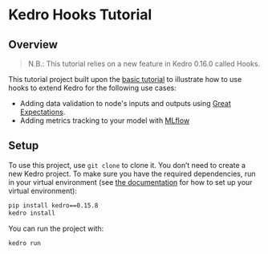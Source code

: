 # Kedro Hooks Tutorial

## Overview

> N.B.: This tutorial relies on a new feature in Kedro 0.16.0 called Hooks.

This tutorial project built upon the [basic tutorial](../kedro-tutorial) to illustrate how to use hooks to extend Kedro for the following use cases:

* Adding data validation to node's inputs and outputs using [Great Expectations](https://docs.greatexpectations.io/en/latest/).
* Adding metrics tracking to your model with [MLflow](https://mlflow.org/)

## Setup

To use this project, use `git clone` to clone it. You don’t need to create a new Kedro project. To make sure you have the required dependencies, run in your virtual environment (see [the documentation](https://kedro.readthedocs.io/en/stable/02_getting_started/01_prerequisites.html#python-virtual-environments) for how to set up your virtual environment):

```bash
pip install kedro==0.15.8
kedro install
```

You can run the project with:

```bash
kedro run
```

